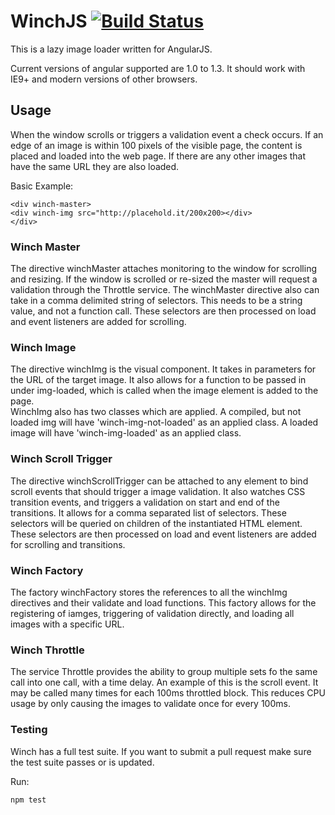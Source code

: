 # WinchJS [![Build Status](https://travis-ci.org/GeneralElectric/winchjs.svg?branch=master)](https://travis-ci.org/GeneralElectric/winchjs)

This is a lazy image loader written for AngularJS.

Current versions of angular supported are 1.0 to 1.3.  It should work with IE9+ and modern versions of other browsers.

## Usage
When the window scrolls or triggers a validation event a check occurs. If an edge of an image is within 100 pixels of 
the visible page, the content is placed and loaded into the web page.  If there are any other images that have the 
same URL they are also loaded.

Basic Example:

```
<div winch-master>
<div winch-img src="http://placehold.it/200x200></div>
</div>

```

### Winch Master 
The directive winchMaster attaches monitoring to the window for scrolling and resizing.  If the window is scrolled 
or re-sized the master will request a validation through the Throttle service.  The winchMaster directive also can take 
in a comma delimited string of selectors.  This needs to be a string value, and not a function call.  These selectors 
are then processed on load and event listeners are added for scrolling.

### Winch Image 
The directive winchImg is the visual component.  It takes in parameters for the URL of the target image.  It also 
allows for a function to be passed in under img-loaded, which is called when the image element is added to the page.  
WinchImg also has two classes which are applied.  A compiled, but not loaded img will have 'winch-img-not-loaded' as an 
applied class. A loaded image will have 'winch-img-loaded' as an applied class.

### Winch Scroll Trigger 
The directive winchScrollTrigger can be attached to any element to bind scroll events that should trigger a image 
validation.  It also watches CSS transition events, and triggers a validation on start and end of the transitions.  It 
allows for a comma separated list of selectors.  These selectors will be queried on children of the instantiated HTML 
element.  These selectors are then processed on load and event listeners are added for scrolling and transitions.

### Winch Factory 
The factory winchFactory stores the references to all the winchImg directives and their validate and load functions.
This factory allows for the registering of iamges, triggering of validation directly, and loading all images with a 
specific URL.

### Winch Throttle 
The service Throttle provides the ability to group multiple sets fo the same call into one call, with a time delay.  An 
example of this is the scroll event.  It may be called many times for each 100ms throttled block.  This reduces CPU usage 
by only causing the images to validate once for every 100ms.


### Testing 
Winch has a full test suite.  If you want to submit a pull request make sure the test suite passes or is updated.

Run:
```
npm test
```
